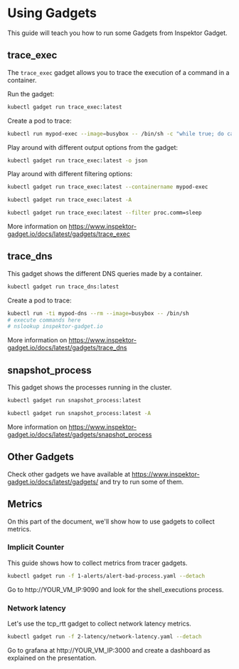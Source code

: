 # Using Gadgets

This guide will teach you how to run some Gadgets from Inspektor Gadget.

## trace_exec

The `trace_exec` gadget allows you to trace the execution of a command in a
container.

Run the gadget:

```bash
kubectl gadget run trace_exec:latest
```

Create a pod to trace:

```bash
kubectl run mypod-exec --image=busybox -- /bin/sh -c "while true; do cat /etc/resolv.conf && sleep 4; done"
```

Play around with different output options from the gadget:

```bash
kubectl gadget run trace_exec:latest -o json
```

Play around with different filtering options:

```bash
kubectl gadget run trace_exec:latest --containername mypod-exec
```

```bash
kubectl gadget run trace_exec:latest -A
```

```bash
kubectl gadget run trace_exec:latest --filter proc.comm=sleep
```

More information on
https://www.inspektor-gadget.io/docs/latest/gadgets/trace_exec


## trace_dns

This gadget shows the different DNS queries made by a container.

```bash
kubectl gadget run trace_dns:latest
```

Create a pod to trace:

```bash
kubectl run -ti mypod-dns --rm --image=busybox -- /bin/sh
# execute commands here
# nslookup inspektor-gadget.io
```

More information on
https://www.inspektor-gadget.io/docs/latest/gadgets/trace_dns

## snapshot_process

This gadget shows the processes running in the cluster.

```bash
kubectl gadget run snapshot_process:latest
```

```bash
kubectl gadget run snapshot_process:latest -A
```

More information on
https://www.inspektor-gadget.io/docs/latest/gadgets/snapshot_process

## Other Gadgets

Check other gadgets we have available at
https://www.inspektor-gadget.io/docs/latest/gadgets/ and try to run some of
them.

## Metrics

On this part of the document, we'll show how to use gadgets to collect metrics. 


### Implicit Counter

This guide shows how to collect metrics from tracer gadgets.

```bash
kubectl gadget run -f 1-alerts/alert-bad-process.yaml --detach
```

Go to http://YOUR_VM_IP:9090 and look for the shell_executions process.

### Network latency

Let's use the tcp_rtt gadget to collect network latency metrics.

```bash
kubectl gadget run -f 2-latency/network-latency.yaml --detach
```

Go to grafana at http://YOUR_VM_IP:3000 and create a dashboard as explained on
the presentation.
